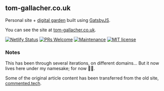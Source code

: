 ## tom-gallacher.co.uk

Personal site + [digital garden](https://joelhooks.com/digital-garden) built using [GatsbyJS](https://gatsbyjs.org).

You can see the site at [tom-gallacher.co.uk](https://tom-gallacher.co.uk).

[![Netlify Status](https://api.netlify.com/api/v1/badges/630e84ec-2633-4319-8253-9e8f234c3e94/deploy-status)](https://app.netlify.com/sites/gracious-hypatia-bcac36/deploys)
[![PRs Welcome](https://img.shields.io/badge/PRs-welcome-green.svg?style=flat-square&logo=Github)](http://makeapullrequest.com)
[![Maintenance](https://img.shields.io/badge/Maintained%3F-yes-green.svg?style=flat-square)](https://github.com/tgallacher/tom-gallacher.co.uk/graphs/commit-activity)
[![MIT license](https://img.shields.io/badge/License-MIT-blue.svg)](https://github.com/tgallacher/tom-gallacher.co.uk/blob/master/LICENSE)

### Notes

This has been through several iterations, on different domains... But it now lives here under my namesake; for now 🤦‍♀️.

Some of the original article content has been transferred from the old site, [commented.tech](https://commented.tech).
